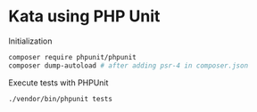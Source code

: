 # Kata using PHP Unit

Initialization
```sh
composer require phpunit/phpunit
composer dump-autoload # after adding psr-4 in composer.json
```

Execute tests with PHPUnit
```sh
./vendor/bin/phpunit tests
```

